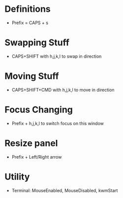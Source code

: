 # Definitions
- Prefix = CAPS + s

# Swapping Stuff
- CAPS+SHIFT with h,j,k,l to swap in direction

# Moving Stuff
- CAPS+SHIFT+CMD with h,j,k,l to move in direction

# Focus Changing
- Prefix + h,j,k,l to switch focus on this window

# Resize panel
- Prefix + Left/Right arrow

# Utility
- Terminal: MouseEnabled, MouseDisabled, kwmStart

